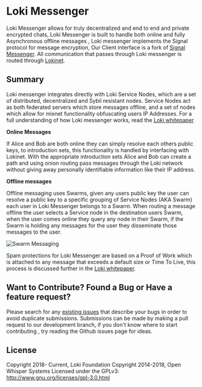 # Loki Messenger

Loki Messenger allows for truly decentralized and end to end and private encrypted chats, Loki Messenger is built to handle both online and fully Asynchronous offline messages , Loki messenger implements the Signal protocol for message encryption, Our Client interface is a fork of [Signal Messenger](https://signal.org/). All communication that passes through Loki messenger is routed through [Lokinet](https://github.com/loki-project/loki-network).

## Summary

Loki messenger integrates directly with Loki Service Nodes, which are a set of distributed, decentralized and Sybil resistant nodes. Service Nodes act as both federated servers which store messages offline, and a set of nodes which allow for mixnet functionality obfuscating users IP Addresses. For a full understanding of how Loki messenger works, read the [Loki whitepaper](https://loki.network/wp-content/uploads/2018/08/LokiWhitepaperV3_1.pdf)

**Online Messages**

If Alice and Bob are both online they can simply resolve each others public keys, to introduction sets, this functionality is handled by interfacing with Lokinet. With the appropriate introduction sets Alice and Bob can create a path and using onion routing pass messages through the Loki network without giving away personally identifiable information like their IP address.

**Offline messages**

Offline messaging uses Swarms, given any users public key the user can resolve a public key to a specific grouping of Service Nodes (AKA Swarm) each user in Loki Messenger belongs to a Swarm. When routing a message offline the user selects a Service node in the destination users Swarm, when the user comes online they query any node in their Swarm, if the Swarm is holding any messages for the user they disseminate those messages to the user.

![Swarm Messaging](https://i.imgur.com/o13Knds.png)

Spam protections for Loki Messenger are based on a Proof of Work which is attached to any message that exceeds a default size or Time To Live, this process is discussed further in the [Loki whitepaper](https://loki.network/wp-content/uploads/2018/08/LokiWhitepaperV3_1.pdf).

## Want to Contribute? Found a Bug or Have a feature request?

Please search for any [existing issues](https://github.com/loki-project/loki-messenger/issues) that describe your bugs in order to avoid duplicate submissions. Submissions can be made by making a pull request to our development branch, if you don't know where to start contributing , try reading the Github issues page for ideas.

## License

Copyright 2018- Current, Loki Foundation
Copyright 2014-2018, Open Whisper Systems
Licensed under the GPLv3: http://www.gnu.org/licenses/gpl-3.0.html
